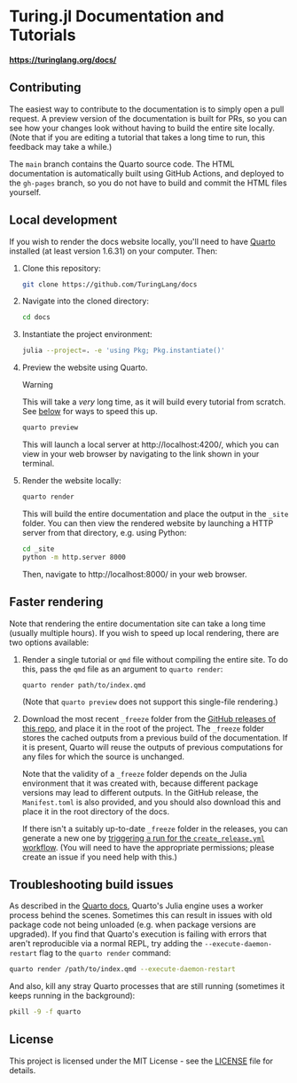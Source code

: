 # Turing.jl Documentation and Tutorials

**https://turinglang.org/docs/**

## Contributing

The easiest way to contribute to the documentation is to simply open a pull request.
A preview version of the documentation is built for PRs, so you can see how your changes look without having to build the entire site locally.
(Note that if you are editing a tutorial that takes a long time to run, this feedback may take a while.)

The `main` branch contains the Quarto source code.
The HTML documentation is automatically built using GitHub Actions, and deployed to the `gh-pages` branch, so you do not have to build and commit the HTML files yourself.

## Local development

If you wish to render the docs website locally, you'll need to have [Quarto](https://quarto.org/docs/download/) installed (at least version 1.6.31) on your computer.
Then:

1. Clone this repository:

   ```bash
   git clone https://github.com/TuringLang/docs
   ```

2. Navigate into the cloned directory:

   ```bash
   cd docs
   ```

3. Instantiate the project environment:

   ```bash
   julia --project=. -e 'using Pkg; Pkg.instantiate()'
   ```

4. Preview the website using Quarto.

   > [!WARNING]
   >
   > This will take a _very_ long time, as it will build every tutorial from scratch. See [below](#faster-rendering) for ways to speed this up.

   ```bash
   quarto preview
   ```

   This will launch a local server at http://localhost:4200/, which you can view in your web browser by navigating to the link shown in your terminal.

5. Render the website locally:

   ```bash
   quarto render
   ```

   This will build the entire documentation and place the output in the `_site` folder.
   You can then view the rendered website by launching a HTTP server from that directory, e.g. using Python:

   ```bash
   cd _site
   python -m http.server 8000
   ```

   Then, navigate to http://localhost:8000/ in your web browser.

## Faster rendering

Note that rendering the entire documentation site can take a long time (usually multiple hours).
If you wish to speed up local rendering, there are two options available:

1. Render a single tutorial or `qmd` file without compiling the entire site.
   To do this, pass the `qmd` file as an argument to `quarto render`:

   ```
   quarto render path/to/index.qmd
   ```

   (Note that `quarto preview` does not support this single-file rendering.)

2. Download the most recent `_freeze` folder from the [GitHub releases of this repo](https://github.com/turinglang/docs/releases), and place it in the root of the project.
   The `_freeze` folder stores the cached outputs from a previous build of the documentation.
   If it is present, Quarto will reuse the outputs of previous computations for any files for which the source is unchanged.

   Note that the validity of a `_freeze` folder depends on the Julia environment that it was created with, because different package versions may lead to different outputs.
   In the GitHub release, the `Manifest.toml` is also provided, and you should also download this and place it in the root directory of the docs.
   
   If there isn't a suitably up-to-date `_freeze` folder in the releases, you can generate a new one by [triggering a run for the `create_release.yml` workflow](https://github.com/TuringLang/docs/actions/workflows/create_release.yml).
   (You will need to have the appropriate permissions; please create an issue if you need help with this.)

## Troubleshooting build issues

As described in the [Quarto docs](https://quarto.org/docs/computations/julia.html#using-the-julia-engine), Quarto's Julia engine uses a worker process behind the scenes.
Sometimes this can result in issues with old package code not being unloaded (e.g. when package versions are upgraded).
If you find that Quarto's execution is failing with errors that aren't reproducible via a normal REPL, try adding the `--execute-daemon-restart` flag to the `quarto render` command:

```bash
quarto render /path/to/index.qmd --execute-daemon-restart
```

And also, kill any stray Quarto processes that are still running (sometimes it keeps running in the background):

```bash
pkill -9 -f quarto
```

## License

This project is licensed under the MIT License - see the [LICENSE](LICENSE) file for details.
